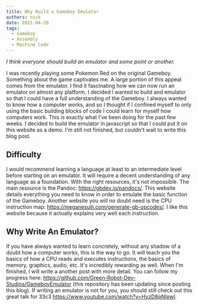 ```yaml
---
title: Why Build a Gameboy Emulator
authors: nick
date: 2021-04-20
tags:
  - Gameboy
  - Assembly
  - Machine Code
---
```


*I think everyone should build an emulator and some point or another.*

I was recently playing some Pokemon Red on the original Gameboy. Something about the game captivates me. A large portion of this appeal comes from the emulator. I find it fascinating how we can now run an emulator on almost any platform. I decided I wanted to build and emulator so that I could have a full understanding of the Gameboy. I always wanted to know how a computer works, and so I thought if I confined myself to only using the basic building blocks of code I could learn for myself how computers work. This is exactly what I've been doing for the past few weeks. I decided to build the emulator in javascript so that I could put it on this website as a demo. I'm still not finished, but couldn't wait to write this blog post. 

## Difficulty

I would recommend learning a language at least to an intermediate level before starting on an emulator. It will require a decent understanding of any language as a foundation. With the right resources, it's not impossible. The main resource is the Pandoc: https://gbdev.io/pandocs/. This website details everything you need to know in order to emulate the basic function of the Gameboy. Another website you will no doubt need is the CPU instruction map: https://meganesulli.com/generate-gb-opcodes/. I like this website because it actually explains very well each instruction.

## Why Write An Emulator?

If you have always wanted to learn concretely, without any shadow of a doubt how a computer works, this is the way to go. It will teach you the basics of how a CPU reads and executes instructions, the basics of memory, graphics, audio, etc. It's incredibly rewarding as well. When I'm finished, I will write a another post with more detail. You can follow my progress here: https://github.com/Green-Robot-Dev-Studios/GameboyEmulator (this repository has been updating since posting this blog). If writing an emulator is not for you, you should still check out this great talk for 33c3 https://www.youtube.com/watch?v=HyzD8pNlpwI.  

